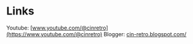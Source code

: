 # Links
Youtube: [www.youtube.com/@cinretro](https://www.youtube.com/@cinretro)
Blogger: [cin-retro.blogspot.com/](https://cin-retro.blogspot.com/)
